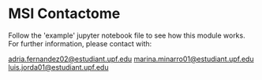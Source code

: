 # MSI Contactome
Follow the 'example' jupyter notebook file to see how this module works. For further information, please contact with:

adria.fernandez02@estudiant.upf.edu
marina.minarro01@estudiant.upf.edu
luis.jorda01@estudiant.upf.edu
